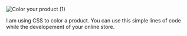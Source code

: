 ![Color your product (1)](https://user-images.githubusercontent.com/56194511/117593500-c6dddb00-b0f0-11eb-9173-49916282f8db.gif)




I am using CSS to color a product. You can use this simple lines of code while the developement of your online store.

